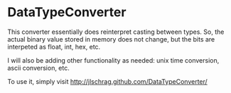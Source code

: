 DataTypeConverter
=================

This converter essentially does reinterpret casting between types. So, the actual binary value stored in memory does not change, but the bits are interpeted as float, int, hex, etc.

I will also be adding other functionality as needed: unix time conversion, ascii conversion, etc.

To use it, simply visit http://jlschrag.github.com/DataTypeConverter/
